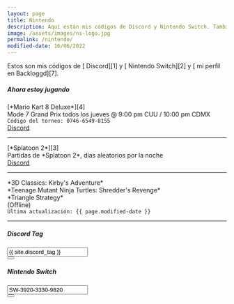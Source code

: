 ```yaml
---
layout: page
title: Nintendo
description: Aquí están mis códigos de Discord y Nintendo Switch. También lo que estoy jugando en este momento.
image: /assets/images/ns-logo.jpg
permalink: /nintendo/
modified-date: 16/06/2022
---
```


<div class="text-center">
Estos son mis códigos de [<i class="fas fa-link"></i> Discord][1] y [<i class="fas fa-link"></i> Nintendo Switch][2] y [<i class="fas fa-link"></i> mi perfil en Backloggd][7].
</div>

<div class="row">
<div class="col-12 my-auto">

<div class="card text-center mb-0">
<div class="card-header">
<h5 class="card-title"><i class="fas fa-gamepad"></i> Ahora estoy jugando</h5>
</div>
<div class="card-body">
<div class="row">
<div class="col-6 my-auto">
[*Mario Kart 8 Deluxe*][4]<br>
Mode 7 Grand Prix todos los jueves @ 9:00 pm CUU / 10:00 pm CDMX<br>
<code>Código del torneo: 0746-6549-8155</code><br>
</div>
<div class="col-6 my-auto">
<a class="btn btn-primary btn-lg" href="https://discord.gg/U77J5c6" target="_blank">
<i class="fab fa-discord"></i> Discord
</a>
</div>
</div>
<hr>
<div class="row">
<div class="col-6 my-auto">
[*Splatoon 2*][3]<br>
Partidas de *Splatoon 2*, días aleatorios por la noche<br>
</div>
<div class="col-6 my-auto">
<a class="btn btn-primary btn-lg" href="https://discord.gg/NUSDKeJ" target="_blank">
<i class="fab fa-discord"></i> Discord
</a>
</div>
</div>
<hr>
<div class="row">
<div class="col-6 my-auto">
*3D Classics: Kirby's Adventure*<br>
*Teenage Mutant Ninja Turtles: Shredder's Revenge*<br>
*Triangle Strategy*
</div>
<div class="col-6 my-auto text-monospace">
(Offline)
</div>
</div>
</div>
<div class="card-footer text-muted">
<code>Última actualización: {{ page.modified-date }}</code>
</div>
</div>

</div>
</div>

---

<div class="row">
<div class="col-12 col-lg-6 my-auto">

<div class="card text-center" id="discord-tag">
<div class="card-header">
<h5 class="card-title"><i class="fab fa-discord"></i> Discord Tag</h5>
</div>
<div class="card-body">
<div class="input-group justify-content-center">
<input type="text" class="form-control" id="discord-tag-value" value="{{ site.discord_tag }}" aria-label="" aria-describedby readonly>
<div class="input-group-append">
<button class="btn btn-outline-secondary" type="button" data-clipboard-target="#discord-tag-value" data-toggle="tooltip" data-placement="top" title="Copiar Discord Tag"><i class="fas fa-clipboard"></i></button>
</div>
</div>
</div>
</div>

</div>

<div class="col-12 col-lg-6 my-auto">

<div class="card text-center mb-3" id="nintendo-switch">
<div class="card-header">
<h5 class="card-title"><i class="fab fa-nintendo-switch"></i> Nintendo Switch</h5>
</div>
<div class="card-body">
<div class="input-group justify-content-center">
<input type="text" class="form-control" id="nintendo-switch-code" value="SW-3920-3330-9820" aria-label="" aria-describedby readonly>
<div class="input-group-append">
<button class="btn btn-outline-secondary" type="button" data-clipboard-target="#nintendo-switch-code" data-toggle="tooltip" data-placement="top" title="Copiar código de Nintendo Switch"><i class="fas fa-clipboard"></i></button>
</div>
</div>
</div>
</div>

</div>
</div>

[1]: #discord-tag
[2]: #nintendo-switch
[3]: /nintendo/splatoon/
[4]: /nintendo/mario-kart/
[5]: https://discord.gg/U77J5c6
[6]: https://discord.gg/NUSDKeJ
[7]: https://www.backloggd.com/u/mijo/playing/
[8]: https://discord.gg/D6mjaEA
